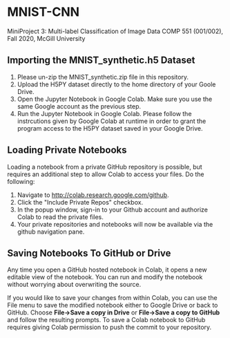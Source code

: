 # MNIST-CNN
MiniProject 3: Multi-label Classification of Image Data COMP 551 (001/002), Fall 2020, McGill University

## Importing the MNIST_synthetic.h5 Dataset

1. Please un-zip the MNIST_synthetic.zip file in this repository.
2. Upload the H5PY dataset directly to the home directory of your Goole Drive. 
3. Open the Jupyter Notebook in Google Colab. Make sure you use the same Google account as the previous step. 
4. Run the Jupyter Notebook in Google Colab. Please follow the instrcutions given by Google Colab at runtime in order to grant the program access to the H5PY dataset saved in your Google Drive.

## Loading Private Notebooks

Loading a notebook from a private GitHub repository is possible, but requires an additional step to allow Colab to access your files.
Do the following:

1. Navigate to http://colab.research.google.com/github.
2. Click the "Include Private Repos" checkbox.
3. In the popup window, sign-in to your Github account and authorize Colab to read the private files.
4. Your private repositories and notebooks will now be available via the github navigation pane.

## Saving Notebooks To GitHub or Drive

Any time you open a GitHub hosted notebook in Colab, it opens a new editable view of the notebook. You can run and modify the notebook without worrying about overwriting the source.

If you would like to save your changes from within Colab, you can use the File menu to save the modified notebook either to Google Drive or back to GitHub. Choose **File→Save a copy in Drive** or **File→Save a copy to GitHub** and follow the resulting prompts. To save a Colab notebook to GitHub requires giving Colab permission to push the commit to your repository.
